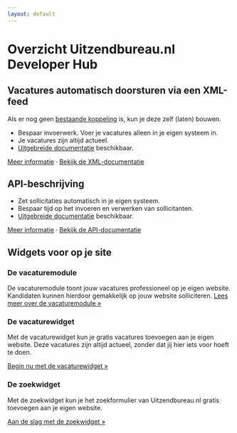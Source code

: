 ```yaml
---
layout: default
---
```


# Overzicht Uitzendbureau.nl Developer Hub

## Vacatures automatisch doorsturen via een XML-feed

Als er nog geen [bestaande koppeling](/jobs-xml/integration-partners.html) is, kun je deze zelf (laten) bouwen.

* Bespaar invoerwerk. Voer je vacatures alleen in je eigen systeem in.
* Je vacatures zijn altijd actueel.
* [Uitgebreide documentatie](/jobs-xml/doc) beschikbaar.

[Meer informatie](/jobs-xml) &middot; [Bekijk de XML-documentatie](/jobs-xml/doc)

## API-beschrijving

* Zet sollicitaties automatisch in je eigen systeem.
* Bespaar tijd op het invoeren en verwerken van sollicitanten.
* [Uitgebreide documentatie](/api/doc.html) beschikbaar.

[Meer informatie](/api) &middot; [Bekijk de API-documentatie](/api/doc.html)

## Widgets voor op je site

### De vacaturemodule

De vacaturemodule toont jouw vacatures professioneel op je eigen website. Kandidaten kunnen hierdoor gemakkelijk op jouw website solliciteren.
[Lees meer over de vacaturemodule &raquo;](/vacaturemodule.html)

### De vacaturewidget

Met de vacaturewidget kun je gratis vacatures toevoegen aan je eigen website. Deze vacatures zijn altijd actueel, zonder dat jij hier iets voor hoeft te doen.

[Begin nu met de vacaturewidget &raquo;](/widgets/vacaturewidget.html)

### De zoekwidget

Met de zoekwidget kun je het zoekformulier van Uitzendbureau.nl gratis toevoegen aan je eigen website.

[Aan de slag met de zoekwidget &raquo;](/widgets/zoekwidget.html)
